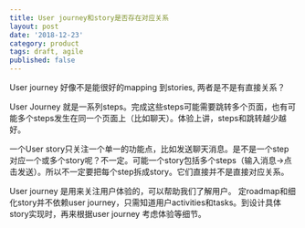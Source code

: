 ```yaml
---
title: User journey和story是否存在对应关系
layout: post
date: '2018-12-23'
category: product
tags: draft, agile
published: false
---
```


User journey 好像不是能很好的mapping 到stories, 两者是不是有直接关系？

User Journey 就是一系列steps。完成这些steps可能需要跳转多个页面，也有可能多个steps发生在同一个页面上（比如聊天）。体验上讲，steps和跳转越少越好。

一个User story只关注一个单一的功能点，比如发送聊天消息。是不是一个step 对应一个或多个story呢？不一定。可能一个story包括多个steps（输入消息->点击发送）。所以不一定要把每个step拆成story。它们直接并不是直接对应关系。

User journey 是用来关注用户体验的，可以帮助我们了解用户。
定roadmap和细化story并不依赖user journey，只需知道用户activities和tasks。到设计具体story实现时，再来根据user journey 考虑体验等细节。